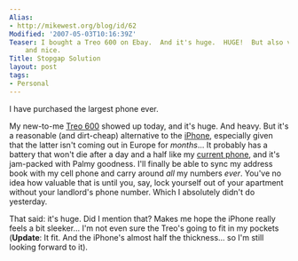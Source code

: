 ```yaml
---
Alias:
- http://mikewest.org/blog/id/62
Modified: '2007-05-03T10:16:39Z'
Teaser: I bought a Treo 600 on Ebay.  And it's huge.  HUGE!  But also very powerful
    and nice.
Title: Stopgap Solution
layout: post
tags:
- Personal
---
```

I have purchased the largest phone ever.

My new-to-me [Treo 600][] showed up today, and it's huge.  And heavy.  But it's a
reasonable (and dirt-cheap) alternative to the [iPhone][iWant], especially
given that the latter isn't coming out in Europe for _months_...  It
probably has a battery that won't die after a day and a half like my
[current phone][j210i], and it's jam-packed with Palmy goodness.  I'll finally
be able to sync my address book with my cell phone and carry around _all_ my
numbers _ever_.  You've no idea how valuable that is until you, say, lock
yourself out of your apartment without your landlord's phone number.  Which I
absolutely didn't do yesterday.

That said: it's huge.  Did I mention that?  Makes me hope the iPhone really 
feels a bit sleeker...  I'm not even sure the Treo's going to fit in my
pockets (__Update__: It fit.  And the iPhone's almost half the thickness... so I'm still looking forward to it).

[j210i]:    http://www.sonyericsson.com/spg.jsp?cc=global&lc=en&ver=4001&template=pp1_1_1&zone=pp&lm=pp1&pid=10292 "Sony Ericsson: J210I"
[Treo 600]: http://en.wikipedia.org/wiki/Treo_600 "Wikipedia: Treo 600"
[iWant]:    http://mikewest.org/archive/iwant   "Mike West: 'iWant'"